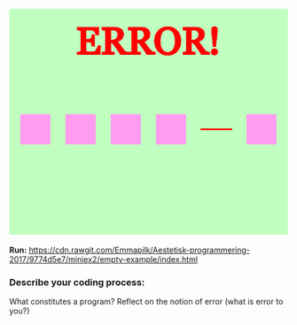 ![ScreenShot](https://github.com/Emmapilk/Aestetisk-programmering-2017/blob/master/miniex2/Screenshot.png)




<b>Run:</b> https://cdn.rawgit.com/Emmapilk/Aestetisk-programmering-2017/9774d5e7/miniex2/empty-example/index.html

<h3>Describe your coding process:</h3>


What constitutes a program?
Reflect on the notion of error (what is error to you?)
